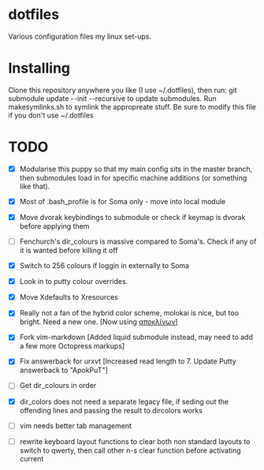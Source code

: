 dotfiles
========

Various configuration files my linux set-ups. 

Installing
==========

Clone this repository anywhere you like (I use ~/.dotfiles), then run:
git submodule update --init --recursive
to update submodules.
Run makesymlinks.sh to symlink the appropreate stuff. Be sure to modify this file if you don't use ~/.dotfiles

TODO
====

- [X] Modularise this puppy so that my main config sits in the master branch, then submodules load in for specific machine additions (or something like that).
- [X] Most of .bash_profile is for Soma only - move into local module
- [X] Move dvorak keybindings to submodule or check if keymap is dvorak before applying them
- [ ] Fenchurch's dir_colours is massive compared to Soma's. Check if any of it is wanted before killing it off
- [X] Switch to 256 colours if loggin in externally to Soma
- [X] Look in to putty colour overrides.
- [X] Move Xdefaults to Xresources
- [X] Really not a fan of the hybrid color scheme, molokai is nice, but too bright. Need a new one. [Now using [αποκλίνων](https://github.com/Libbum/vim-apoklinon)]
- [X] Fork vim-markdown [Added liquid submodule instead, may need to add a few more Octopress markups]
- [X] Fix answerback for urxvt [Increased read length to 7. Update Putty answerback to "ApokPuT"]
- [ ] Get dir_colours in order
- [X] dir_colors does not need a separate legacy file, if seding out the offending lines and passing the result to dircolors works
- [ ] vim needs better tab management
- [ ] rewrite keyboard layout functions to clear both non standard layouts to switch to qwerty, then call other n-s clear function before activating current

